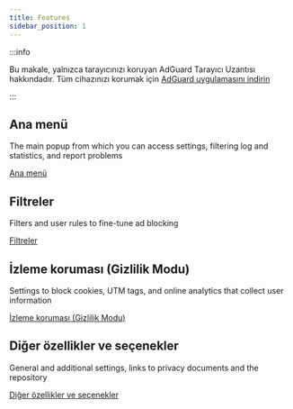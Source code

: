 ```yaml
---
title: Features
sidebar_position: 1
---
```


:::info

Bu makale, yalnızca tarayıcınızı koruyan AdGuard Tarayıcı Uzantısı hakkındadır. Tüm cihazınızı korumak için [AdGuard uygulamasını indirin](https://agrd.io/download-kb-adblock)

:::

## Ana menü

The main popup from which you can access settings, filtering log and statistics, and report problems

[Ana menü](/adguard-browser-extension/features/main-menu.md)

## Filtreler

Filters and user rules to fine-tune ad blocking

[Filtreler](/adguard-browser-extension/features/filters.md)

## İzleme koruması (Gizlilik Modu)

Settings to block cookies, UTM tags, and online analytics that collect user information

[İzleme koruması (Gizlilik Modu)](/adguard-browser-extension/features/stealth-mode.md)

## Diğer özellikler ve seçenekler

General and additional settings, links to privacy documents and the repository

[Diğer özellikler ve seçenekler](/adguard-browser-extension/features/other-features.md)
